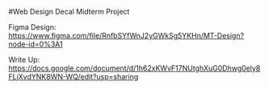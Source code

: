 #Web Design Decal Midterm Project

Figma Design: https://www.figma.com/file/RnfbSYfWnJ2yGWkSg5YKHn/MT-Design?node-id=0%3A1

Write Up: https://docs.google.com/document/d/1h62xKWvF17NUtghXuG0Dhwg0ely8FLjXvdYNK8WN-WQ/edit?usp=sharing
